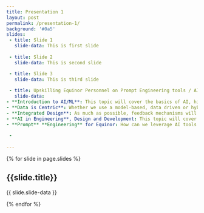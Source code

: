```yaml
---
title: Presentation 1
layout: post
permalink: /presentation-1/
background: '#0a5'
slides:
 - title: Slide 1
   slide-data: This is first slide
     
 - title: Slide 2
   slide-data: This is second slide

 - title: Slide 3
   slide-data: This is third slide
   
 - title: Upskilling Equinor Personnel on Prompt Engineering tools / AI
   slide-data: 
- **Introduction to AI/ML**: This topic will cover the basics of AI, history, and applications in various industries, including engineering, but specifically for O/G
- **Data is Centric**: Whether we use a model-based, data driven or hybrid methods, it is important to leverage system data to gain knowledge of the system and make educated choices for product and process improvements. 
- **Integrated Design**: As much as possible, feedback mechanisms will also help improve technology by integrating observations from the current system into actions and decisions. Both for real time and non real time applications
- **AI in Engineering**, Design and Development: This topic will cover the applications of AI in design and development, including generative design, simulation, and optimization. Also covering aspects of predictive maintenance, quality control and process optimization
- **Prompt** **Engineering** for Equinor: How can we leverage AI tools to help with daily on the job tasks? ChatGPT as an example
   
 - 
  
---
```


{% for slide in page.slides %}
                    
<section data-background="{% if slide.background %}{{slide.background}}{% else %}{{page.background}}{% endif %}"><h1>{{slide.title}}</h1>{{ slide.slide-data }}</section>
                    
{% endfor %}
    
